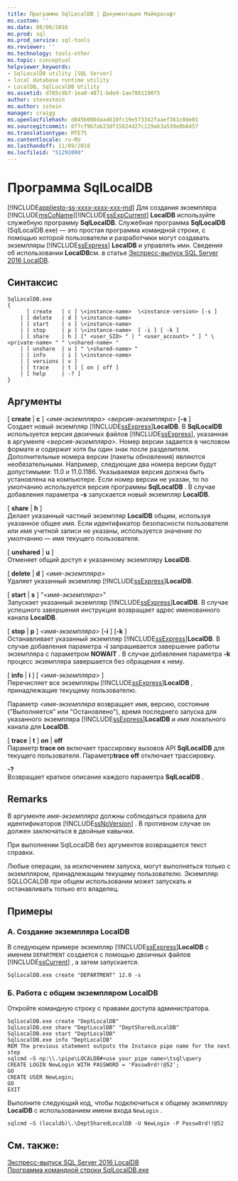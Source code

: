 ```yaml
---
title: Программа SqlLocalDB | Документация Майкрософт
ms.custom: ''
ms.date: 08/09/2016
ms.prod: sql
ms.prod_service: sql-tools
ms.reviewer: ''
ms.technology: tools-other
ms.topic: conceptual
helpviewer_keywords:
- SqlLocalDB utility [SQL Server]
- local database runtime utility
- LocalDB, SqlLocalDB Utility
ms.assetid: d785cdb7-1ea0-4871-bde9-1ae7881190f5
author: stevestein
ms.author: sstein
manager: craigg
ms.openlocfilehash: d845b000daa4610fc19e573342faaef361c0de01
ms.sourcegitcommit: 0f7cf9b7ab23df15624d27c129ab3a539e8b6457
ms.translationtype: MTE75
ms.contentlocale: ru-RU
ms.lasthandoff: 11/09/2018
ms.locfileid: "51292090"
---
```

# <a name="sqllocaldb-utility"></a>Программа SqlLocalDB
[!INCLUDE[appliesto-ss-xxxx-xxxx-xxx-md](../includes/appliesto-ss-xxxx-xxxx-xxx-md.md)]
  Для создания экземпляра [!INCLUDE[msCoName](../includes/msconame-md.md)][!INCLUDE[ssExpCurrent](../includes/ssexpcurrent-md.md)] **LocalDB** используйте служебную программу **SqlLocalDB**. Служебная программа **SqlLocalDB** (SqlLocalDB.exe) — это простая программа командной строки, с помощью которой пользователи и разработчики могут создавать экземпляры [!INCLUDE[ssExpress](../includes/ssexpress-md.md)] **LocalDB** и управлять ими. Сведения об использовании **LocalDB**см. в статье [Экспресс-выпуск SQL Server 2016 LocalDB](../database-engine/configure-windows/sql-server-2016-express-localdb.md).  
  
## <a name="syntax"></a>Синтаксис  
  
```  
SqlLocalDB.exe   
{  
      [ create   | c ] \<instance-name>  \<instance-version> [-s ]  
    | [ delete   | d ] \<instance-name>  
    | [ start    | s ] \<instance-name>  
    | [ stop     | p ] \<instance-name>  [ -i ] [ -k ]  
    | [ share    | h ] [" <user_SID> " | " <user_account> " ] " \<private-name> " " \<shared-name> "  
    | [ unshare  | u ] " \<shared-name> "  
    | [ info     | i ] \<instance-name>  
    | [ versions | v ]  
    | [ trace    | t ] [ on | off ]  
    | [ help     | -? ]  
}  
```  
  
## <a name="arguments"></a>Аргументы  
 [ **create** | **c** ] *\<имя-экземпляра>* *\<версия-экземпляра>* [**-s** ]  
 Создает новый экземпляр [!INCLUDE[ssExpress](../includes/ssexpress-md.md)]**LocalDB**. В **SqlLocalDB** используется версия двоичных файлов [!INCLUDE[ssExpress](../includes/ssexpress-md.md)], указанная в аргументе *\<версия-экземпляра>*. Номер версии задается в числовом формате и содержит хотя бы один знак после разделителя. Дополнительные номера версии (пакеты обновления) являются необязательными. Например, следующие два номера версии будут допустимыми: 11.0 и 11.0.1186. Указываемая версия должна быть установлена на компьютере. Если номер версии не указан, то по умолчанию используется версия программы **SqlLocalDB** . В случае добавления параметра **-s** запускается новый экземпляр **LocalDB**.  
  
 [ **share** | **h** ]  
 Делает указанный частный экземпляр **LocalDB** общим, используя указанное общее имя. Если идентификатор безопасности пользователя или имя учетной записи не указаны, используется значение по умолчанию — имя текущего пользователя.  
  
 [ **unshared** | **u** ]  
 Отменяет общий доступ к указанному экземпляру **LocalDB**.  
  
 [ **delete** | **d** ] *\<имя-экземпляра>*  
 Удаляет указанный экземпляр [!INCLUDE[ssExpress](../includes/ssexpress-md.md)]**LocalDB**.  
  
 [ **start** | **s** ] "*\<имя-экземпляра>*"  
 Запускает указанный экземпляр [!INCLUDE[ssExpress](../includes/ssexpress-md.md)]**LocalDB**. В случае успешного завершения инструкция возвращает адрес именованного канала **LocalDB**.  
  
 [ **stop** | **p** ] *\<имя-экземпляра>* [**-i** ] [**-k** ]  
 Останавливает указанный экземпляр [!INCLUDE[ssExpress](../includes/ssexpress-md.md)]**LocalDB**. В случае добавления параметра **-i** запрашивается завершение работы экземпляра с параметром **NOWAIT** . В случае добавления параметра **-k** процесс экземпляра завершается без обращения к нему.  
  
 [ **info** | **i** ] [ *\<имя-экземпляра>* ]  
 Перечисляет все экземпляры [!INCLUDE[ssExpress](../includes/ssexpress-md.md)]**LocalDB** , принадлежащие текущему пользователю.  
  
 Параметр *\<имя-экземпляра* возвращает имя, версию, состояние ("Выполняется" или "Остановлено"), время последнего запуска для указанного экземпляра [!INCLUDE[ssExpress](../includes/ssexpress-md.md)]**LocalDB** и имя локального канала для **LocalDB**.  
  
 [ **trace** | **t** ] **on** | **off**  
 Параметр **trace on** включает трассировку вызовов API **SqlLocalDB** для текущего пользователя. Параметр**trace off** отключает трассировку.  
  
 **-?**  
 Возвращает краткое описание каждого параметра **SqlLocalDB** .  
  
## <a name="remarks"></a>Remarks  
 В аргументе *имя-экземпляра* должны соблюдаться правила для идентификаторов [!INCLUDE[ssNoVersion](../includes/ssnoversion-md.md)] . В противном случае он должен заключаться в двойные кавычки.  
  
 При выполнении SqlLocalDB без аргументов возвращается текст справки.  
  
 Любые операции, за исключением запуска, могут выполняться только с экземпляром, принадлежащим текущему пользователю. Экземпляр SQLLOCALDB при общем использовании может запускать и останавливать только его владелец.  
  
## <a name="examples"></a>Примеры  
  
### <a name="a-creating-an-instance-of-localdb"></a>A. Создание экземпляра LocalDB  
 В следующем примере экземпляр [!INCLUDE[ssExpress](../includes/ssexpress-md.md)]**LocalDB** с именем `DEPARTMENT` создается с помощью двоичных файлов [!INCLUDE[ssCurrent](../includes/sscurrent-md.md)] , а затем запускается.  
  
```  
SqlLocalDB.exe create "DEPARTMENT" 12.0 -s  
```  
  
### <a name="b-working-with-a-shared-instance-of-localdb"></a>Б. Работа с общим экземпляром LocalDB  
 Откройте командную строку с правами доступа администратора.  
  
```  
SqlLocalDB.exe create "DeptLocalDB"  
SqlLocalDB.exe share "DeptLocalDB" "DeptSharedLocalDB"  
SqlLocalDB.exe start "DeptLocalDB"  
SqlLocalDB.exe info "DeptLocalDB"  
REM The previous statement outputs the Instance pipe name for the next step  
sqlcmd –S np:\\.\pipe\LOCALDB#<use your pipe name>\tsql\query  
CREATE LOGIN NewLogin WITH PASSWORD = 'Passw0rd!!@52';   
GO  
CREATE USER NewLogin;  
GO  
EXIT  
```  
  
 Выполните следующий код, чтобы подключиться к общему экземпляру **LocalDB** с использованием имени входа `NewLogin` .  
  
```  
sqlcmd –S (localdb)\.\DeptSharedLocalDB -U NewLogin -P Passw0rd!!@52  
```  
  
## <a name="see-also"></a>См. также:  
 [Экспресс-выпуск SQL Server 2016 LocalDB](../database-engine/configure-windows/sql-server-2016-express-localdb.md)  
[Программа командной строки SqlLocalDB.exe](../relational-databases/express-localdb-instance-apis/command-line-management-tool-sqllocaldb-exe.md)  
  
